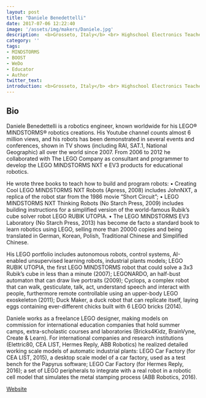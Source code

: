 ```yaml
---
layout: post
title: "Daniele Benedettelli"
date: 2017-07-06 12:22:40
image: '/assets/img/makers/Daniele.jpg'
description:  <b>Grosseto, Italy</b> <br> Highschool Electronics Teacher, Freelance LEGO Designer
category: ''
tags:
- MINDSTORMS
- BOOST
- WeDo
- Educator
- Author
twitter_text:
introduction: <b>Grosseto, Italy</b> <br> Highschool Electronics Teacher, Freelance LEGO Designer
---
```




## Bio


Daniele Benedettelli is a robotics engineer, known worldwide for his LEGO® MINDSTORMS® robotics creations. His Youtube channel counts almost 6 million views, and his robots has been demonstrated in several events and conferences, shown in TV shows (including RAI, SAT.1, National Geographic) all over the world since 2007.
From 2006 to 2012 he collaborated with The LEGO Company as consultant and programmer to develop the LEGO MINDSTORMS NXT e EV3 products for educational robotics.

He wrote three books to teach how to build and program robots: 
•        Creating Cool LEGO MINDSTORMS NXT Robots (Apress, 2008) includes JohnNXT, a replica of the robot star from the 1986 movie “Short Circuit”;
•        LEGO MINDSTORMS NXT Thinking Robots (No Starch Press, 2009) includes building instructions for a simplified version of the world-famous Rubik’s cube solver robot LEGO RUBIK UTOPIA. 
•        The LEGO MINDSTORMS EV3 Laboratory (No Starch Press, 2013) has become de facto a standard book to learn robotics using LEGO, selling more than 20000 copies and being translated in German, Korean, Polish, Traditional Chinese and Simplified Chinese.

His LEGO portfolio includes autonomous robots, control systems, AI-enabled unsupervised learning robots, industrial plants models; LEGO RUBIK UTOPIA, the first LEGO MINDSTORMS robot that could solve a 3x3 Rubik’s cube in less than a minute (2007); LEGONARDO, an half-bust automaton that can draw live portraits (2009); Cyclops, a complex robot that can walk, gesticulate, talk, act, understand speech and interact with people, furthermore remote controllable using an upper-body LEGO exoskeleton (2011); Duck Maker, a duck robot that can replicate itself, laying eggs containing ever-different chicks built with 6 LEGO bricks (2014).

Daniele works as a freelance LEGO designer, making models on commission for international education companies that hold summer camps, extra-scholastic courses and laboratories (Bricks4Kidz, BrainVyne, Create & Learn). For international companies and research institutions (Elettric80, CEA LIST, Hermes Reply, ABB Robotics) he realized detailed working scale models of automatic industrial plants: LEGO Car Factory (for CEA LIST, 2015), a desktop scale model of a car factory, used as a test bench for the Papyrus software; LEGO Car Factory (for Hermes Reply, 2016); a set of LEGO peripherals to integrate with a real robot in a robotic cell model that simulates the metal stamping process (ABB Robotics, 2016).


[Website](http://robotics.benedettelli.com/)
